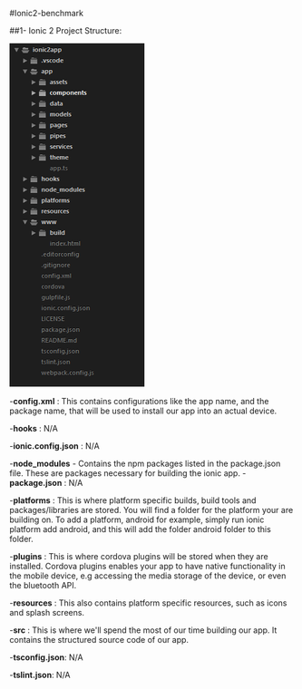 #Ionic2-benchmark

##1- Ionic 2 Project Structure:

<img src="Ionic-2-project-structure-2.png">
   
  -**config.xml** : This contains configurations like the app name, and the package name, that will be used to install our app into an actual device.
  
  -**hooks** : N/A
  
  -**ionic.config.json** : N/A
  
  -**node_modules** - Contains the npm packages listed in the package.json file. These are packages necessary for building the ionic app.
  -**package.json** : N/A
    
  -**platforms** : This is where platform specific builds, build tools and packages/libraries are stored. You will find a folder for the platform your are building on. To add a platform, android for example, simply run ionic platform add android, and this will add the folder android folder to this folder.

  -**plugins** : This is where cordova plugins will be stored when they are installed. Cordova plugins enables your app to have native functionality in the mobile device, e.g accessing the media storage of the device, or even the bluetooth API.
  
  -**resources** : This also contains platform specific resources, such as icons and splash screens.
  
  -**src** : This is where we'll spend the most of our time building our app. It contains the structured source code of our app.
  
  -**tsconfig.json**: N/A
  
  -**tslint.json**: N/A
  
